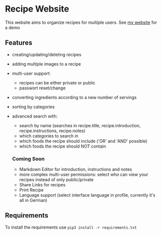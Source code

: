 # Recipe Website
This website aims to organize recipes for multiple users.
See [my website](https://rezepte.juliaschmid.com/) for a demo

## Features
* creating/updating/deleting recipes
* adding multiple images to a recipe
* multi-user support: 
  * recipes can be either private or public
  * passwort reset/change
* converting ingredients according to a new number of servings
* sorting by categories
* advanced search with:
  * search by name (searches in recipe.title, recipe.introduction, recipe.instructions, recipe.notes)
  * which categories to search in
  * which foods the recipe should include ('OR' and 'AND' possible)
  * which foods the recipe should NOT contain
  
  ### Coming Soon
  * Markdown Editor for introduction, instructions and notes
  * more complex multi-user permissions: select who can view your recipes instead of only public/private 
  * Share Links for recipes
  * Print Recipe
  * Language support (select interface language in profile, currently it's all in German)

## Requirements
To install the requirements use
```pip3 install -r requirements.txt```
